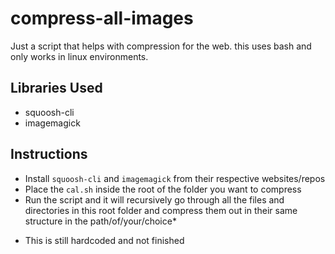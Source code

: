 # compress-all-images
Just a script that helps with compression for the web. this uses bash and only works in linux environments.

## Libraries Used
- squoosh-cli
- imagemagick

## Instructions
- Install `squoosh-cli` and `imagemagick` from their respective websites/repos
- Place the `cal.sh` inside the root of the folder you want to compress
- Run the script and it will recursively go through all the files and directories in this root folder and compress them out in their same structure in the path/of/your/choice*


* This is still hardcoded and not finished
